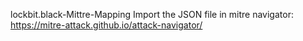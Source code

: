 lockbit.black-Mittre-Mapping
Import the JSON file in mitre navigator:
  https://mitre-attack.github.io/attack-navigator/
